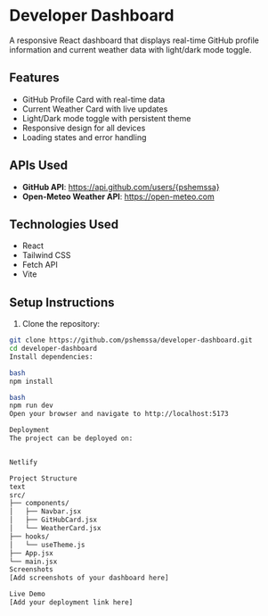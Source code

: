 # Developer Dashboard

A responsive React dashboard that displays real-time GitHub profile information and current weather data with light/dark mode toggle.

## Features

- GitHub Profile Card with real-time data
- Current Weather Card with live updates
- Light/Dark mode toggle with persistent theme
- Responsive design for all devices
- Loading states and error handling

## APIs Used

- **GitHub API**: https://api.github.com/users/{pshemssa}
- **Open-Meteo Weather API**: https://open-meteo.com

## Technologies Used

- React
- Tailwind CSS
- Fetch API
- Vite

## Setup Instructions

1. Clone the repository:
```bash
git clone https://github.com/pshemssa/developer-dashboard.git
cd developer-dashboard
Install dependencies:

bash
npm install

bash
npm run dev
Open your browser and navigate to http://localhost:5173

Deployment
The project can be deployed on:


Netlify

Project Structure
text
src/
├── components/
│   ├── Navbar.jsx
│   ├── GitHubCard.jsx
│   └── WeatherCard.jsx
├── hooks/
│   └── useTheme.js
├── App.jsx
└── main.jsx
Screenshots
[Add screenshots of your dashboard here]

Live Demo
[Add your deployment link here]

